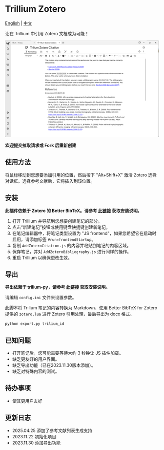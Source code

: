 # Trillium Zotero

[English](README.md) | [中文](README.zh.md)

让在 Trillium 中引用 Zotero 文档成为可能！

![Alt text](image.png)

**欢迎提交拉取请求或 Fork 后重新创建**

## 使用方法

将鼠标移动到您想要添加引用的位置，然后按下 "Alt+Shift+X" 激活 Zotero 选择对话框。选择参考文献后，它将插入到该位置。

## 安装

**此插件依赖于 Zotero 的 Better BibTeX。请参考 [此链接](https://retorque.re/zotero-better-bibtex/installation/index.html) 获取安装说明。**

1. 打开 Trillium 并导航到您想要创建笔记的部分。
2. 点击“新建笔记”按钮或使用键盘快捷键创建新笔记。
3. 在笔记编辑器中，将笔记类型设置为 "JS frontend"，如果您希望它在启动时启用，请添加标签 `#run=frontendStartup`。
4. 复制 `AddZoteroCitation.js` 的内容并粘贴到笔记的内容区域。
5. 保存笔记，并对 `AddZoteroBibliography.js` 进行同样的操作。
6. 重启 Trillium 以确保更改生效。

## 导出

**导出依赖于 trilium-py，请参考 [此链接](https://github.com/Nriver/trilium-py#-installation) 获取安装说明。**

请编辑 `config.ini` 文件来设置参数。

此脚本将 Trilium 笔记的内容转换为 Markdown，使用 Better BibTeX for Zotero 提供的 `zotero.lua` 进行 Zotero 引用处理，最后导出为 docx 格式。

``` bash
python export.py trilium_id
```

## 已知问题

- 打开笔记后，您可能需要等待大约 3 秒钟让 JS 插件加载。
- 缺乏更友好的用户界面。
- 缺乏导出功能（已在2023.11.30版本添加）。
- 缺乏对特殊内容的测试。

## 待办事项

- 使其更用户友好

## 更新日志

- 2025.04.25 添加了参考文献列表生成支持
- 2023.11.22 初始化项目
- 2023.11.30 添加导出功能
